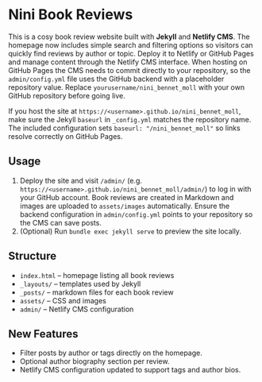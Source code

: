 # Nini Book Reviews

This is a cosy book review website built with **Jekyll** and **Netlify CMS**.
The homepage now includes simple search and filtering options so visitors can
quickly find reviews by author or topic.
Deploy it to Netlify or GitHub Pages and manage content through the Netlify
CMS interface. When hosting on GitHub Pages the CMS needs to commit directly to
your repository, so the `admin/config.yml` file uses the GitHub backend with a
placeholder repository value. Replace `yourusername/nini_bennet_moll` with your
own GitHub repository before going live.

If you host the site at `https://<username>.github.io/nini_bennet_moll`, make
sure the Jekyll `baseurl` in `_config.yml` matches the repository name. The
included configuration sets `baseurl: "/nini_bennet_moll"` so links resolve
correctly on GitHub Pages.

## Usage

1. Deploy the site and visit `/admin/` (e.g. `https://<username>.github.io/nini_bennet_moll/admin/`) to log in with your GitHub account.
   Book reviews are created in Markdown and images are uploaded to
   `assets/images` automatically. Ensure the backend configuration in
   `admin/config.yml` points to your repository so the CMS can save posts.
2. (Optional) Run `bundle exec jekyll serve` to preview the site locally.

## Structure
- `index.html` – homepage listing all book reviews
- `_layouts/` – templates used by Jekyll
- `_posts/` – markdown files for each book review
- `assets/` – CSS and images
- `admin/` – Netlify CMS configuration

## New Features

- Filter posts by author or tags directly on the homepage.
- Optional author biography section per review.
- Netlify CMS configuration updated to support tags and author bios.
